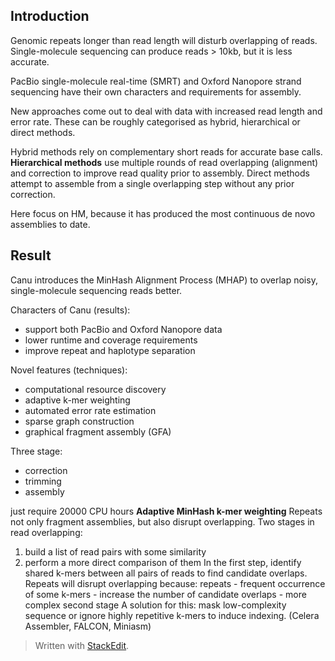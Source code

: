 ## Introduction
Genomic repeats longer than read length will disturb overlapping of reads. Single-molecule sequencing can produce reads > 10kb, but it is less accurate.

PacBio single-molecule real-time (SMRT) and Oxford Nanopore strand sequencing have their own characters and requirements for assembly. 

New approaches come out to deal with data with increased read length and error rate. These can be roughly categorised as hybrid, hierarchical or direct methods.

Hybrid methods rely on complementary short reads for accurate base calls.
**Hierarchical methods** use multiple rounds of read  overlapping (alignment) and correction to improve read quality prior to assembly.
Direct methods attempt to assemble from a single overlapping step without any prior correction.

Here focus on HM, because it has produced the most continuous de novo assemblies to date.

## Result
Canu introduces the MinHash Alignment Process (MHAP) to overlap noisy, single-molecule sequencing reads better.

Characters of Canu (results):
- support both PacBio and Oxford Nanopore data
- lower runtime and coverage requirements
- improve repeat and haplotype separation

Novel features (techniques):
- computational resource discovery
- adaptive k-mer weighting
- automated error rate estimation
- sparse graph construction
- graphical fragment assembly (GFA)

Three stage:
- correction
- trimming
- assembly

just require 20000 CPU hours
**Adaptive MinHash k-mer weighting**
Repeats not only fragment assemblies, but also disrupt overlapping.
Two stages in read overlapping:
1. build a list of read pairs with some similarity
2. perform a more direct comparison of them
In the first step, identify shared k-mers between all pairs of reads to find candidate overlaps. Repeats will disrupt overlapping because: 
repeats - frequent occurrence of some k-mers - increase the number of candidate overlaps - more complex second stage
A solution for this: mask low-complexity sequence or ignore highly repetitive k-mers to induce indexing. (Celera Assembler, FALCON, Miniasm)


> Written with [StackEdit](https://stackedit.io/).
<!--stackedit_data:
eyJoaXN0b3J5IjpbLTcxNTExMzc4OCwtOTUxMTQ2OTYwLC0xMz
QxMzAxNDQ5LC0xNTg5MDYzNTAwLDE2ODM5OTIxNDYsLTMwODMx
MV19
-->